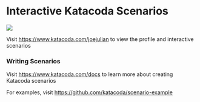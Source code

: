 # Interactive Katacoda Scenarios

[![](http://shields.katacoda.com/katacoda/joejulian/count.svg)](https://www.katacoda.com/joejulian "Get your profile on Katacoda.com")

Visit https://www.katacoda.com/joejulian to view the profile and interactive scenarios

### Writing Scenarios
Visit https://www.katacoda.com/docs to learn more about creating Katacoda scenarios

For examples, visit https://github.com/katacoda/scenario-example
